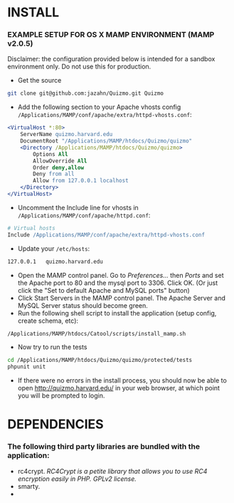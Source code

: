 # INSTALL

### EXAMPLE SETUP FOR OS X MAMP ENVIRONMENT (MAMP v2.0.5)

Disclaimer: the configuration provided below is intended for a sandbox environment only. Do not use this for production.

* Get the source
  
```sh
git clone git@github.com:jazahn/Quizmo.git Quizmo
```
   
* Add the following section to your Apache vhosts config <code>/Applications/MAMP/conf/apache/extra/httpd-vhosts.conf</code>:
	 
```apache
<VirtualHost *:80>
	ServerName quizmo.harvard.edu
	DocumentRoot "/Applications/MAMP/htdocs/Quizmo/quizmo"
	<Directory /Applications/MAMP/htdocs/Quizmo/quizmo>
		Options All
		AllowOverride All
		Order deny,allow
		Deny from all
		Allow from 127.0.0.1 localhost
	</Directory>
</VirtualHost>
```
	 
* Uncomment the Include line for vhosts in <code>/Applications/MAMP/conf/apache/httpd.conf</code>:
	 
```apache
# Virtual hosts
Include /Applications/MAMP/conf/apache/extra/httpd-vhosts.conf
```
 
* Update your <code>/etc/hosts</code>:
 
```sh
127.0.0.1	quizmo.harvard.edu
```

* Open the MAMP control panel. Go to _Preferences..._ then _Ports_ and set the Apache port to 80 and the mysql port to 3306. Click OK.  (Or just click the "Set to default Apache and MySQL ports" button)
* Click Start Servers in the MAMP control panel. The Apache Server and MySQL Server status should become green.
* Run the following shell script to install the application (setup config, create schema, etc):

```sh
/Applications/MAMP/htdocs/Catool/scripts/install_mamp.sh
```

* Now try to run the tests

```sh
cd /Applications/MAMP/htdocs/Quizmo/quizmo/protected/tests
phpunit unit
```

* If there were no errors in the install process, you should now be able to open http://quizmo.harvard.edu/ in your web browser, at which point you will be prompted to login.

# DEPENDENCIES

### The following third party libraries are bundled with the application:

* rc4crypt. _RC4Crypt is a petite library that allows you to use RC4 encryption easily in PHP. GPLv2 license._
* smarty. 
* 

